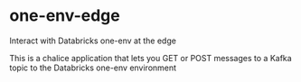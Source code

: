 # one-env-edge

Interact with Databricks one-env at the edge

This is a chalice application that lets you GET or POST messages to a Kafka topic to the Databricks one-env environment
